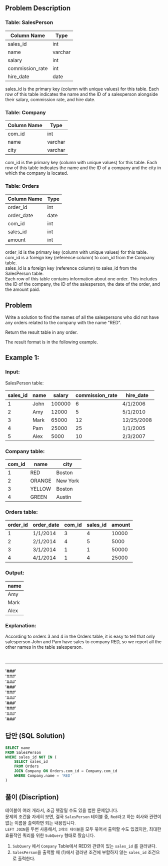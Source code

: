 ## Problem Description

### Table: SalesPerson


| Column Name     | Type    |
|-----------------|---------|
| sales_id        | int     |
| name            | varchar |
| salary          | int     |
| commission_rate | int     |
| hire_date       | date    |

sales_id is the primary key (column with unique values) for this table.
Each row of this table indicates the name and the ID of a salesperson alongside their salary, commission rate, and hire date.
 

### Table: Company


| Column Name | Type    |
|-------------|---------|
| com_id      | int     |
| name        | varchar |
| city        | varchar |
com_id is the primary key (column with unique values) for this table.
Each row of this table indicates the name and the ID of a company and the city in which the company is located.
 

### Table: Orders


| Column Name | Type |
|-------------|------|
| order_id    | int  |
| order_date  | date |
| com_id      | int  |
| sales_id    | int  |
| amount      | int  |

order_id is the primary key (column with unique values) for this table.  
com_id is a foreign key (reference column) to com_id from the Company table.  
sales_id is a foreign key (reference column) to sales_id from the SalesPerson table.  
Each row of this table contains information about one order. This includes the ID of the company, the ID of the salesperson, the date of the order, and the amount paid.
 


## Problem
Write a solution to find the names of all the salespersons who did not have any orders related to the company with the name "RED".  

Return the result table in any order.  

The result format is in the following example.  

 

## Example 1:

### Input: 
SalesPerson table:

| sales_id | name | salary | commission_rate | hire_date  |
|----------|------|--------|-----------------|------------|
| 1        | John | 100000 | 6               | 4/1/2006   |
| 2        | Amy  | 12000  | 5               | 5/1/2010   |
| 3        | Mark | 65000  | 12              | 12/25/2008 |
| 4        | Pam  | 25000  | 25              | 1/1/2005   |
| 5        | Alex | 5000   | 10              | 2/3/2007   |

### Company table:

| com_id | name   | city     |
|--------|--------|----------|
| 1      | RED    | Boston   |
| 2      | ORANGE | New York |
| 3      | YELLOW | Boston   |
| 4      | GREEN  | Austin   |


### Orders table:

| order_id | order_date | com_id | sales_id | amount |
|----------|------------|--------|----------|--------|
| 1        | 1/1/2014   | 3      | 4        | 10000  |
| 2        | 2/1/2014   | 4      | 5        | 5000   |
| 3        | 3/1/2014   | 1      | 1        | 50000  |
| 4        | 4/1/2014   | 1      | 4        | 25000  |

### Output: 

| name |
|------|
| Amy  |
| Mark |
| Alex |

### Explanation: 
According to orders 3 and 4 in the Orders table, it is easy to tell that only salesperson John and Pam have sales to company RED, so we report all the other names in the table salesperson.



<br/>

---
'###'  
'###'  
'###'  
'###'  
'###'  
'###'  
'###'  
'###'  
'###'  
'###'  

## 답안 (SQL Solution)

```sql
SELECT name 
FROM SalesPerson
WHERE sales_id NOT IN (
    SELECT sales_id
    FROM Orders
    JOIN Company ON Orders.com_id = Company.com_id 
    WHERE Company.name = 'RED'
)
```

## 풀이 (Discription)
테이블이 여러 개라서, 조금 헷갈릴 수도 있을 법한 문제입니다.  
문제의 조건을 자세히 보면, 결국 `SalesPerson` 테이블 중, `Red`라고 하는 회사와 관련이 없는 이름을 출력하면 되는 내용입니다.  
`LEFT JOIN`을 두번 사용해서, `3개의 테이블`을 모두 묶어서 출력할 수도 있겠지만, 최대한 효율적인 쿼리를 위한 `SubQuery` 형태로 짰습니다.   

1. `SubQuery` 에서 `Company` Table에서 RED와 관련이 있는 `sales_id` 를 걸러낸다.
2. `SalesPerson`을 출력할 때 (1)에서 걸러낸 조건에 부합하지 않는 `sales_id` 조건으로 출력한다.
